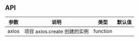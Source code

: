 ## API

| 参数 | 说明 | 类型 | 默认值 |
| --- | --- | --- | --- |
| axios | 项目 axios.create 创建的实例 | function |
